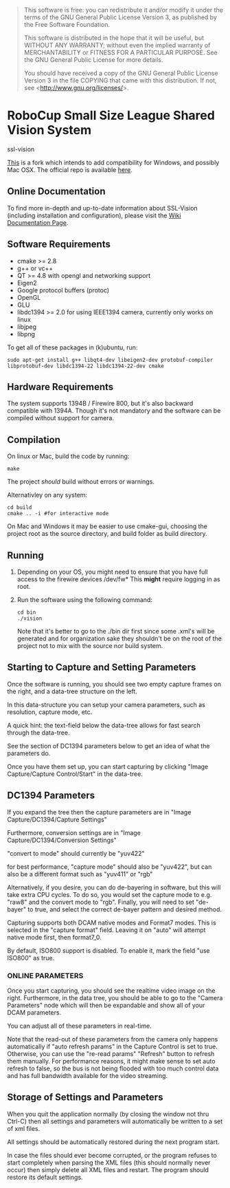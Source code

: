 > This software is free: you can redistribute it and/or modify
> it under the terms of the GNU General Public License Version 3,
> as published by the Free Software Foundation.
> 
> This software is distributed in the hope that it will be useful,
> but WITHOUT ANY WARRANTY; without even the implied warranty of
> MERCHANTABILITY or FITNESS FOR A PARTICULAR PURPOSE.  See the
> GNU General Public License for more details.
> 
> You should have received a copy of the GNU General Public License
> Version 3 in the file COPYING that came with this distribution.
> If not, see &lt;<http://www.gnu.org/licenses/>&gt;.


RoboCup Small Size League Shared Vision System 
==============================================

ssl-vision

[This](http://github.com/roboime/ssl-vision/) is a fork which
intends to add compatibility for Windows, and possibly Mac OSX.
The official repo is available [here](http://code.google.com/p/ssl-vision/).


Online Documentation
--------------------

To find more in-depth and up-to-date information about SSL-Vision
(including installation and configuration), please visit the [Wiki
Documentation Page](http://code.google.com/p/ssl-vision/wiki/Manual).
 

Software Requirements
---------------------

- cmake >= 2.8
- g++ or vc++
- QT >= 4.8 with opengl and networking support
- Eigen2
- Google protocol buffers (protoc)
- OpenGL
- GLU
- libdc1394 >= 2.0 for using IEEE1394 camera, currently only works on linux
- libjpeg
- libpng

To get all of these packages in (k)ubuntu, run:

``sudo apt-get install g++ libqt4-dev libeigen2-dev protobuf-compiler libprotobuf-dev libdc1394-22 libdc1394-22-dev cmake``


Hardware Requirements
---------------------

The system supports 1394B / Firewire 800, but it's also backward compatible
with 1394A.
Though it's not mandatory and the software can be compiled without support
for camera.


Compilation
-----------

On linux or Mac, build the code by running:

``make``

The project *should* build without errors or warnings.

Alternativley on any system:

```
cd build
cmake .. -i #for interactive mode
```

On Mac and Windows it may be easier to use cmake-gui, choosing
the project root as the source directory, and build folder as
build directory.


Running
-------

1. Depending on your OS, you might need to ensure that you have
   full access to the firewire devices /dev/fw* This **might**
   require logging in as root.

2. Run the software using the following command:

   ```
   cd bin
   ./vision
   ```

   Note that it's better to go to the ./bin dir first since some .xml's
   will be generated and for organization sake they shouldn't be on
   the root of the project not to mix with the source nor build system.


Starting to Capture and Setting Parameters
------------------------------------------

Once the software is running, you should see two empty capture frames
on the right, and a data-tree structure on the left.

In this data-structure you can setup your camera parameters,
such as resolution, capture mode, etc.

A quick hint: the text-field below the data-tree allows for
fast search through the data-tree.

See the section of DC1394 parameters below to get an idea of what the
parameters do.

Once you have them set up, you can start capturing by clicking
"Image Capture/Capture Control/Start"
in the data-tree.


DC1394 Parameters
-----------------

If you expand the tree then the capture parameters are in
"Image Capture/DC1394/Capture Settings"
   
Furthermore, conversion settings are in
"Image Capture/DC1394/Conversion Settings"

"convert to mode" should currently be "yuv422"

for best performance, "capture mode" should also be "yuv422",
but can also be a different format such as "yuv411" or "rgb"

Alternatively, if you desire, you can do de-bayering in software,
but this will take extra CPU cycles. To do so, you would set the
capture mode to e.g. "raw8" and the convert mode to "rgb". Finally,
you will need to set "de-bayer" to true, and select the correct
de-bayer pattern and desired method.

Capturing supports both DCAM native modes and Format7 modes.
This is selected in the "capture format" field. Leaving it on
"auto" will attempt native mode first, then format7_0.

By default, ISO800 support is disabled. To enable it, mark the
field "use ISO800" as true.

### ONLINE PARAMETERS ###

Once you start capturing, you should see the realtime video image
on the right.
Furthermore, in the data tree, you should be able to go to the
"Camera Parameters" node which will then be expandable and show
all of your DCAM parameters.

You can adjust all of these parameters in real-time.

Note that the read-out of these parameters from the camera
only happens automatically if "auto refresh params" in the
Capture Control is set to true. Otherwise, you can use
the "re-read params" "Refresh" button to refresh them manually.
For performance reasons, it might make sense to set auto refresh
to false, so the bus is not being flooded with too much control
data and has full bandwidth available for the video streaming.


Storage of Settings and Parameters 
----------------------------------

When you quit the application normally (by closing the window
not thru Ctrl-C) then all settings and parameters will
automatically be written to a set of xml files.

All settings should be automatically restored during the next
program start.

In case the files should ever become corrupted, or the
program refuses to start completely when parsing the XML files
(this should normally never occur) then simply delete all
XML files and restart. The program should restore its default
settings.


